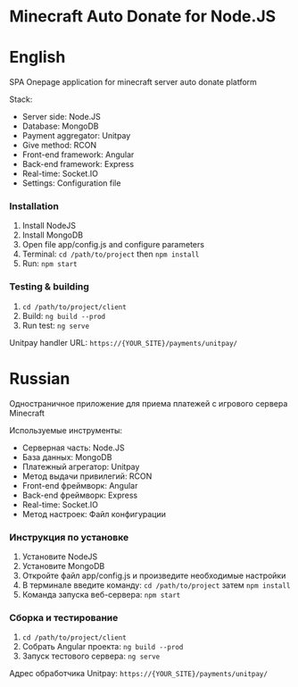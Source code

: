 # Minecraft Auto Donate for Node.JS

# English
SPA Onepage application for minecraft server auto donate platform

Stack:
- Server side: Node.JS
- Database: MongoDB
- Payment aggregator: Unitpay
- Give method: RCON
- Front-end framework: Angular
- Back-end framework: Express
- Real-time: Socket.IO
- Settings: Configuration file

### Installation
1. Install NodeJS
2. Install MongoDB
3. Open file app/config.js and configure parameters
4. Terminal: `cd /path/to/project` then `npm install`
5. Run: `npm start`

### Testing & building
1. `cd /path/to/project/client`
2. Build: `ng build --prod`
3. Run test: `ng serve`

Unitpay handler URL: `https://{YOUR_SITE}/payments/unitpay/`

# Russian
Одностраничное приложение для приема платежей с игрового сервера Minecraft

Используемые инструменты:
- Серверная часть: Node.JS
- База данных: MongoDB
- Платежный агрегатор: Unitpay
- Метод выдачи привилегий: RCON
- Front-end фреймворк: Angular
- Back-end фреймворк: Express
- Real-time: Socket.IO
- Метод настроек: Файл конфигурации

### Инструкция по установке
1. Установите NodeJS
2. Установите MongoDB
3. Откройте файл app/config.js и произведите необходимые настройки
4. В терминале введите команду: `cd /path/to/project` затем `npm install`
5. Команда запуска веб-сервера: `npm start`

### Сборка и тестирование
1. `cd /path/to/project/client`
2. Собрать Angular проекта: `ng build --prod`
3. Запуск тестового сервера: `ng serve`

Адрес обработчика Unitpay: `https://{YOUR_SITE}/payments/unitpay/`

